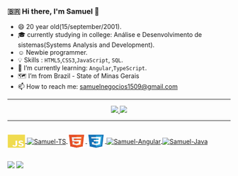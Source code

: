 ### 🇧🇷 Hi there, I'm Samuel 👋


- 😄 20 year old(15/september/2001).
- 🎓 currently studying in college: Análise e Desenvolvimento de sistemas(Systems Analysis and Development).
- ☺️  Newbie programmer.
- 💡 Skills :  `HTML5`,`CSS3`,`JavaScript`, `SQL`.
- 🌱 I’m currently learning: `Angular`,`TypeScript`.
- 🗺️ I’m from Brazil - State of Minas Gerais
- 📫 How to reach me: samuelnegocios1509@gmail.com


<hr>

<div align="center">
  <a href="https://github.com/samuelESP">
  <img height="180em" src="https://github-readme-stats.vercel.app/api?username=samuelESP&show_icons=true&theme=dark&include_all_commits=true&count_private=true"/>
  <img height="180em" src="https://github-readme-stats.vercel.app/api/top-langs/?username=samuelESP&layout=compact&langs_count=7&theme=dark"/>
</div>
<hr>
</div>
<div style="display: inline_block"><br>
  <img align="center" alt="Samuel-Js" height="30" width="40" src="https://raw.githubusercontent.com/devicons/devicon/master/icons/javascript/javascript-plain.svg">
  <img align="center" alt="Samuel-TS" height="30" width="40" src="https://cdn.jsdelivr.net/gh/devicons/devicon/icons/typescript/typescript-original.svg">
  <img align="center" alt="Samuel-HTML" height="30" width="40" src="https://raw.githubusercontent.com/devicons/devicon/master/icons/html5/html5-original.svg">
  <img align="center" alt="Samuel-CSS" height="30" width="40" src="https://raw.githubusercontent.com/devicons/devicon/master/icons/css3/css3-original.svg">
  <img align="center" alt="Samuel-Angular" height="30" width="40" src="https://cdn.jsdelivr.net/gh/devicons/devicon/icons/angularjs/angularjs-plain.svg" />
  <img align="center" alt="Samuel-Java" height="30" width="40" src="https://cdn.jsdelivr.net/gh/devicons/devicon/icons/java/java-original.svg" />
  
</div>
  
  ##
 
<div> 
<a href = "mailto:samuelnegocios1509@gmail.com"><img src="https://img.shields.io/badge/-Gmail-%23333?style=for-the-badge&logo=gmail&logoColor=white" target="_blank"></a>
<a href="https://www.linkedin.com/in/samuel-e-14100a19b/" target="_blank"><img src="https://img.shields.io/badge/-LinkedIn-%230077B5?style=for-the-badge&logo=linkedin&logoColor=white" target="_blank"></a> 
</div>
